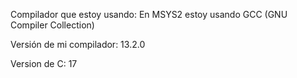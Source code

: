 Compilador que estoy usando: En MSYS2 estoy usando GCC (GNU Compiler Collection)

Versión de mi compilador: 13.2.0

Version de C: 17
